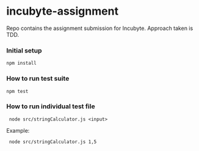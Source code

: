 # incubyte-assignment
Repo contains the assignment submission for Incubyte. Approach taken is TDD. 

### Initial setup
```
npm install
```

### How to run test suite
```
npm test
```

### How to run individual test file
```
 node src/stringCalculator.js <input> 
```
Example: 
```
 node src/stringCalculator.js 1,5
```

